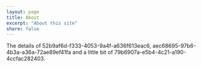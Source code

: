 ```yaml
---
layout: page
title: About
excerpt: "About this site"
share: false
---
```


The details of 52b9af6d-f333-4053-9a4f-a636f613eac6, aec68695-97b6-4b3a-a36a-72ae89ef41fa and a little bit of 79b6907a-e5b4-4c21-a190-4ccfac282403.
